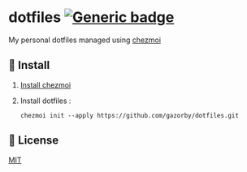 # dotfiles [![Generic badge](https://img.shields.io/badge/Version-v2.1.2-<COLOR>.svg)](https://shields.io/)

My personal dotfiles managed using [chezmoi](https://github.com/twpayne/chezmoi)

## 🚀 Install

1) [Install chezmoi](https://github.com/twpayne/chezmoi/blob/master/docs/INSTALL.md)

2) Install dotfiles :
    ```console
    chezmoi init --apply https://github.com/gazorby/dotfiles.git
    ```

## 📝 License

[MIT](https://github.com/Gazorby/dotfiles/blob/master/LICENSE)
